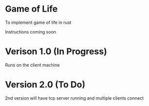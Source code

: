 # Game of Life
To implement game of life in rust

Instructions coming soon



# Verison 1.0 (In Progress)
Runs on the client machine



# Version 2.0 (To Do)
2nd version will have tcp server running and multiple clients connect
